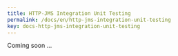 ```yaml
---
title: HTTP-JMS Integration Unit Testing
permalink: /docs/en/http-jms-integration-unit-testing
key: docs-http-jms-integration-unit-testing
---
```

Coming soon ...